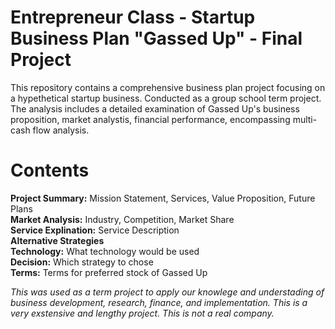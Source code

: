 # Entrepreneur Class - Startup Business Plan "Gassed Up" - Final Project</br>

This repository contains a comprehensive business plan project focusing on a hypethetical startup business. Conducted as a group school term project. The analysis includes a detailed examination of Gassed Up's business proposition, market analystis, financial performance, encompassing multi-cash flow analysis.

# Contents</br>
**Project Summary:** Mission Statement, Services, Value Proposition, Future Plans</br>
**Market Analysis:** Industry, Competition, Market Share</br>
**Service Explination:** Service Description</br>
**Alternative Strategies**</br> 
**Technology:** What technology would be used</br>
**Decision:** Which strategy to chose</br>
**Terms:** Terms for preferred stock of Gassed Up</br>

*This was used as a term project to apply our knowlege and understading of business development, research, finance, and implementation. This is a very exstensive and lengthy project. This is not a real company.*
